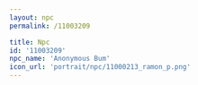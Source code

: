 ```yaml
---
layout: npc
permalink: /11003209

title: Npc
id: '11003209'
npc_name: 'Anonymous Bum'
icon_url: 'portrait/npc/11000213_ramon_p.png'
---
```

